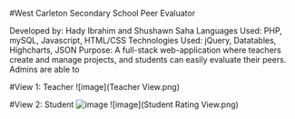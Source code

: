 #West Carleton Secondary School Peer Evaluator
  
Developed by: Hady Ibrahim and Shushawn Saha
Languages Used: PHP, mySQL, Javascript, HTML/CSS
Technologies Used: jQuery, Datatables, Highcharts, JSON
Purpose: A full-stack web-application where teachers create and manage projects, and students can easily evaluate their peers. Admins are able to 
  
#View 1: Teacher
  ![image](Teacher View.png)

  
 #View 2: Student
  ![image](Student.png)
  ![image](Student Rating View.png)

